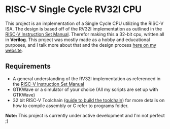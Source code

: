 
# RISC-V Single Cycle RV32I CPU

This project is an implementation of a Single Cycle CPU utilizing the RISC-V ISA. The design is based off of the RV32I implementation as outlined in the [RISC-V Instruction Set Manual](https://riscv.org/wp-content/uploads/2017/05/riscv-spec-v2.2.pdf). Therefor making this a 32-bit cpu, written all in **Verilog**. This project was mostly made as a hobby and educational purposes, and I talk more about that and the design process [here on my website](https://brycekeen.com/projects/Single-Cycle-RV32I).

## Requirements

- A general understanding of the RV32I implementation as referenced in the [RISC-V Instruction Set Manual](https://riscv.org/wp-content/uploads/2017/05/riscv-spec-v2.2.pdf)
- GTKWave or a simulator of your choice (All my scripts are set up with GTKWave)
- 32 bit RISC-V Toolchain ([guide to build the toolchain](https://github.com/riscv/riscv-gnu-toolchain)) for more details on how to compile assembly or C refer to programs folder.



**Note:** This project is currently under active development and I'm not perfect ;)

